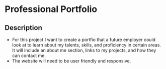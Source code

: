 # Professional Portfolio

## Description

- For this project I want to create a portfio that a future employer could look at to learn about my talents, skills, and proficiency in certain areas. It will include an about me section, links to my projects, and how they can contact me.
- The website will need to be user friendly and responsive.